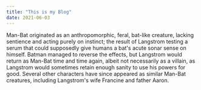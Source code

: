 ```yaml
---
title: "This is my Blog"
date: 2021-06-03
---
```

Man-Bat originated as an anthropomorphic, feral, bat-like creature, lacking sentience and acting purely on instinct; the result of 
  Langstrom testing a serum that could supposedly give humans a bat's acute sonar sense on himself. Batman managed to reverse the effects, 
  but Langstrom would return as Man-Bat time and time again, albeit not necessarily as a villain, as Langstrom would sometimes retain enough 
  sanity to use his powers for good.
Several other characters have since appeared as similar Man-Bat creatures, including Langstrom's wife Francine and father Aaron.
